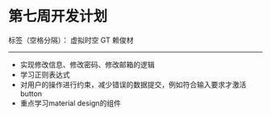 # 第七周开发计划

标签（空格分隔）： 虚拟时空 GT 赖俊材

---

  * 实现修改信息、修改密码、修改邮箱的逻辑
  * 学习正则表达式
  * 对用户的操作进行约束，减少错误的数据提交，例如符合输入要求才激活button
  * 重点学习material design的组件
